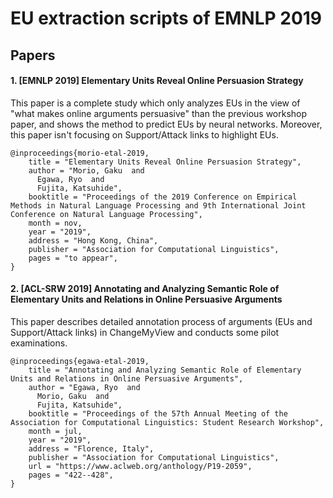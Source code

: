 # EU extraction scripts of EMNLP 2019



## Papers


#### 1. [EMNLP 2019] Elementary Units Reveal Online Persuasion Strategy

This paper is a complete study which only analyzes EUs in the view of "what makes online arguments persuasive" than the previous workshop paper, and shows the method to predict EUs by neural networks.
Moreover, this paper isn't focusing on Support/Attack links to highlight EUs.

```
@inproceedings{morio-etal-2019,
    title = "Elementary Units Reveal Online Persuasion Strategy",
    author = "Morio, Gaku  and
      Egawa, Ryo  and
      Fujita, Katsuhide",
    booktitle = "Proceedings of the 2019 Conference on Empirical Methods in Natural Language Processing and 9th International Joint Conference on Natural Language Processing",
    month = nov,
    year = "2019",
    address = "Hong Kong, China",
    publisher = "Association for Computational Linguistics",
    pages = "to appear",
}
```

#### 2. [ACL-SRW 2019] Annotating and Analyzing Semantic Role of Elementary Units and Relations in Online Persuasive Arguments

This paper describes detailed annotation process of arguments (EUs and Support/Attack links) in ChangeMyView and conducts some pilot examinations.

```
@inproceedings{egawa-etal-2019,
    title = "Annotating and Analyzing Semantic Role of Elementary Units and Relations in Online Persuasive Arguments",
    author = "Egawa, Ryo  and
      Morio, Gaku  and
      Fujita, Katsuhide",
    booktitle = "Proceedings of the 57th Annual Meeting of the Association for Computational Linguistics: Student Research Workshop",
    month = jul,
    year = "2019",
    address = "Florence, Italy",
    publisher = "Association for Computational Linguistics",
    url = "https://www.aclweb.org/anthology/P19-2059",
    pages = "422--428",
}
```

